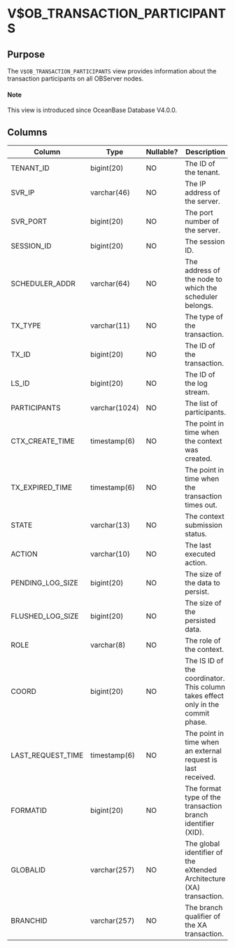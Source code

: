 # V$OB_TRANSACTION_PARTICIPANTS

## Purpose

The `V$OB_TRANSACTION_PARTICIPANTS` view provides information about the transaction participants on all OBServer nodes.

<main id="notice" type='explain'>
  <h4>Note</h4>
  <p>This view is introduced since OceanBase Database V4.0.0. </p>
</main>

## Columns

| Column | Type | Nullable? | Description |
|------------------|---------------|------------|-----------|
| TENANT_ID | bigint(20) | NO | The ID of the tenant. |
| SVR_IP | varchar(46) | NO | The IP address of the server. |
| SVR_PORT | bigint(20) | NO | The port number of the server. |
| SESSION_ID | bigint(20) | NO | The session ID. |
| SCHEDULER_ADDR | varchar(64) | NO | The address of the node to which the scheduler belongs. |
| TX_TYPE | varchar(11) | NO | The type of the transaction. |
| TX_ID | bigint(20) | NO | The ID of the transaction. |
| LS_ID | bigint(20) | NO | The ID of the log stream. |
| PARTICIPANTS | varchar(1024) | NO | The list of participants. |
| CTX_CREATE_TIME | timestamp(6) | NO | The point in time when the context was created. |
| TX_EXPIRED_TIME | timestamp(6) | NO | The point in time when the transaction times out. |
| STATE | varchar(13) | NO | The context submission status. |
| ACTION | varchar(10) | NO | The last executed action. |
| PENDING_LOG_SIZE | bigint(20) | NO | The size of the data to persist. |
| FLUSHED_LOG_SIZE | bigint(20) | NO | The size of the persisted data. |
| ROLE | varchar(8) | NO | The role of the context. |
| COORD | bigint(20) | NO | The IS ID of the coordinator. This column takes effect only in the commit phase. |
| LAST_REQUEST_TIME | timestamp(6) | NO | The point in time when an external request is last received. |
| FORMATID | bigint(20) | NO | The format type of the transaction branch identifier (XID). |
| GLOBALID | varchar(257) | NO | The global identifier of the eXtended Architecture (XA) transaction. |
| BRANCHID | varchar(257) | NO | The branch qualifier of the XA transaction. |

